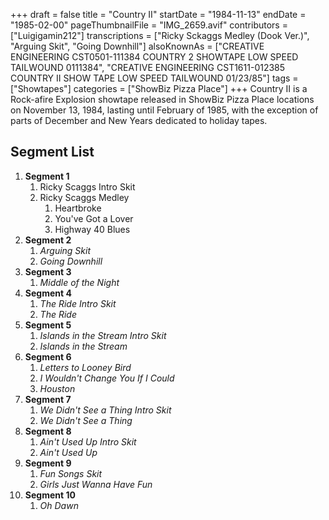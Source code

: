 +++
draft = false
title = "Country II"
startDate = "1984-11-13"
endDate = "1985-02-00"
pageThumbnailFile = "IMG_2659.avif"
contributors = ["Luigigamin212"]
transcriptions = ["Ricky Sckaggs Medley (Dook Ver.)", "Arguing Skit", "Going Downhill"]
alsoKnownAs = ["CREATIVE ENGINEERING CST0501-111384 COUNTRY 2 SHOWTAPE LOW SPEED TAILWOUND 0111384", "CREATIVE ENGINEERING CST1611-012385 COUNTRY II SHOW TAPE LOW SPEED TAILWOUND 01/23/85"]
tags = ["Showtapes"]
categories = ["ShowBiz Pizza Place"]
+++
Country II is a Rock-afire Explosion showtape released in ShowBiz Pizza Place locations on November 13, 1984, lasting until February of 1985, with the exception of parts of December and New Years dedicated to holiday tapes.

## Segment List

1.  **Segment 1**
    1.  Ricky Scaggs Intro Skit
    2.  Ricky Scaggs Medley
        1.  Heartbroke
        2.  You've Got a Lover
        3.  Highway 40 Blues
2.  **Segment 2**
    1.  *Arguing Skit*
    2.  *Going Downhill*
3.  **Segment 3**
    1.  *Middle of the Night*
4.  **Segment 4**
    1.  *The Ride Intro Skit*
    2.  *The Ride*
5.  **Segment 5**
    1.  *Islands in the Stream Intro Skit*
    2.  *Islands in the Stream*
6.  **Segment 6**
    1.  *Letters to Looney Bird*
    2.  *I Wouldn't Change You If I Could*
    3.  *Houston*
7.  **Segment 7**
    1.  *We Didn't See a Thing Intro Skit*
    2.  *We Didn't See a Thing*
8.  **Segment 8**
    1.  *Ain't Used Up Intro Skit*
    2.  *Ain't Used Up*
9.  **Segment 9**
    1.  *Fun Songs Skit*
    2.  *Girls Just Wanna Have Fun*
10. **Segment 10**
    1.  *Oh Dawn*
